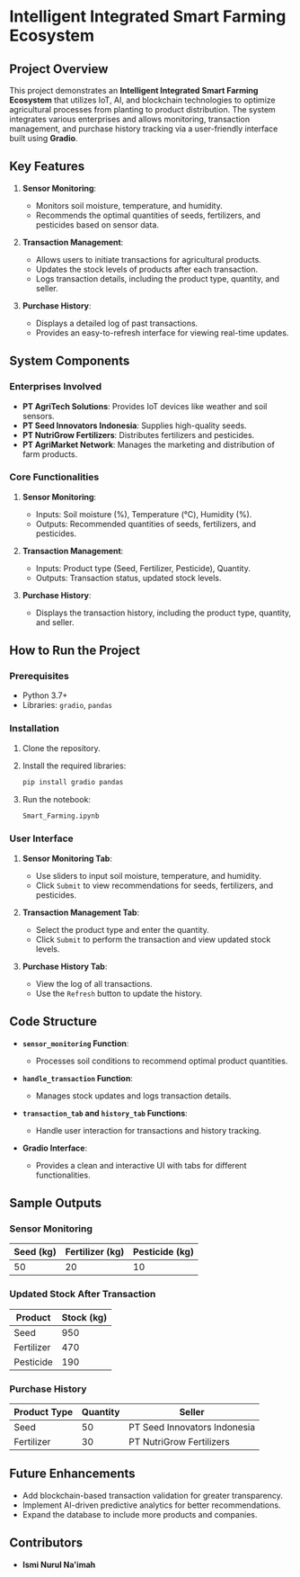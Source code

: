 # Intelligent Integrated Smart Farming Ecosystem

## Project Overview
This project demonstrates an **Intelligent Integrated Smart Farming Ecosystem** that utilizes IoT, AI, and blockchain technologies to optimize agricultural processes from planting to product distribution. The system integrates various enterprises and allows monitoring, transaction management, and purchase history tracking via a user-friendly interface built using **Gradio**.

## Key Features
1. **Sensor Monitoring**:
   - Monitors soil moisture, temperature, and humidity.
   - Recommends the optimal quantities of seeds, fertilizers, and pesticides based on sensor data.

2. **Transaction Management**:
   - Allows users to initiate transactions for agricultural products.
   - Updates the stock levels of products after each transaction.
   - Logs transaction details, including the product type, quantity, and seller.

3. **Purchase History**:
   - Displays a detailed log of past transactions.
   - Provides an easy-to-refresh interface for viewing real-time updates.

## System Components
### Enterprises Involved
- **PT AgriTech Solutions**: Provides IoT devices like weather and soil sensors.
- **PT Seed Innovators Indonesia**: Supplies high-quality seeds.
- **PT NutriGrow Fertilizers**: Distributes fertilizers and pesticides.
- **PT AgriMarket Network**: Manages the marketing and distribution of farm products.

### Core Functionalities
1. **Sensor Monitoring**:
   - Inputs: Soil moisture (%), Temperature (°C), Humidity (%).
   - Outputs: Recommended quantities of seeds, fertilizers, and pesticides.

2. **Transaction Management**:
   - Inputs: Product type (Seed, Fertilizer, Pesticide), Quantity.
   - Outputs: Transaction status, updated stock levels.

3. **Purchase History**:
   - Displays the transaction history, including the product type, quantity, and seller.

## How to Run the Project
### Prerequisites
- Python 3.7+
- Libraries: `gradio`, `pandas`

### Installation
1. Clone the repository.
2. Install the required libraries:
   ```bash
   pip install gradio pandas
   ```

3. Run the notebook:
   ```bash
   Smart_Farming.ipynb
   ```

### User Interface
1. **Sensor Monitoring Tab**:
   - Use sliders to input soil moisture, temperature, and humidity.
   - Click `Submit` to view recommendations for seeds, fertilizers, and pesticides.

2. **Transaction Management Tab**:
   - Select the product type and enter the quantity.
   - Click `Submit` to perform the transaction and view updated stock levels.

3. **Purchase History Tab**:
   - View the log of all transactions.
   - Use the `Refresh` button to update the history.

## Code Structure
- **`sensor_monitoring` Function**:
  - Processes soil conditions to recommend optimal product quantities.

- **`handle_transaction` Function**:
  - Manages stock updates and logs transaction details.

- **`transaction_tab` and `history_tab` Functions**:
  - Handle user interaction for transactions and history tracking.

- **Gradio Interface**:
  - Provides a clean and interactive UI with tabs for different functionalities.

## Sample Outputs
### Sensor Monitoring
| Seed (kg) | Fertilizer (kg) | Pesticide (kg) |
|-----------|-----------------|----------------|
| 50        | 20              | 10             |

### Updated Stock After Transaction
| Product    | Stock (kg) |
|------------|------------|
| Seed       | 950        |
| Fertilizer | 470        |
| Pesticide  | 190        |

### Purchase History
| Product Type | Quantity | Seller                        |
|--------------|----------|-------------------------------|
| Seed         | 50       | PT Seed Innovators Indonesia |
| Fertilizer   | 30       | PT NutriGrow Fertilizers     |

## Future Enhancements
- Add blockchain-based transaction validation for greater transparency.
- Implement AI-driven predictive analytics for better recommendations.
- Expand the database to include more products and companies.

## Contributors
- **Ismi Nurul Na'imah**

